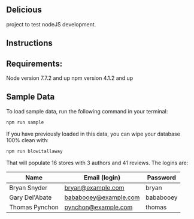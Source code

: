 ## Delicious

project to test nodeJS development.

## Instructions

## Requirements:
Node version 7.7.2 and up
npm version 4.1.2 and up

## Sample Data

To load sample data, run the following command in your terminal:

```bash
npm run sample
```

If you have previously loaded in this data, you can wipe your database 100% clean with:

```bash
npm run blowitallaway
```

That will populate 16 stores with 3 authors and 41 reviews. The logins are:

|Name|Email (login)|Password|
|---|---|---|
|Bryan Snyder|bryan@example.com|bryan|
|Gary Del'Abate|bababooey@example.com|bababooey|
|Thomas Pynchon|pynchon@example.com|thomas|


